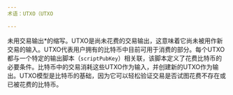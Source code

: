 ```yaml
---
术语：UTXO（UTXO

---
```

未用交易输出*的缩写。UTXO是尚未花费的交易输出，这意味着它尚未被用作新交易的输入。UTXO代表用户拥有的比特币中目前可用于消费的部分。每个UTXO都与一个特定的输出脚本（`scriptPubKey`）相关联，该脚本定义了花费比特币的必要条件。比特币中的交易消耗这些UTXO作为输入，并创建新的UTXO作为输出。UTXO模型是比特币的基础，因为它可以轻松验证交易是否试图花费不存在或已被花费的比特币。